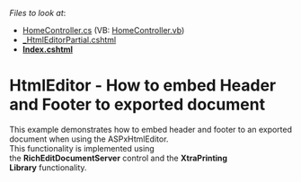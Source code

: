 <!-- default file list -->
*Files to look at*:

* [HomeController.cs](./CS/Project/Controllers/HomeController.cs) (VB: [HomeController.vb](./VB/Project/Controllers/HomeController.vb))
* [_HtmlEditorPartial.cshtml](./CS/Project/Views/Home/_HtmlEditorPartial.cshtml)
* **[Index.cshtml](./CS/Project/Views/Home/Index.cshtml)**
<!-- default file list end -->
# HtmlEditor - How to embed Header and Footer to exported document


<p>This example demonstrates how to embed header and footer to an exported document when using the ASPxHtmlEditor.<br />This functionality is implemented using the <strong>RichEditDocumentServer</strong> control and the <strong>XtraPrinting Library</strong> functionality. </p>

<br/>


